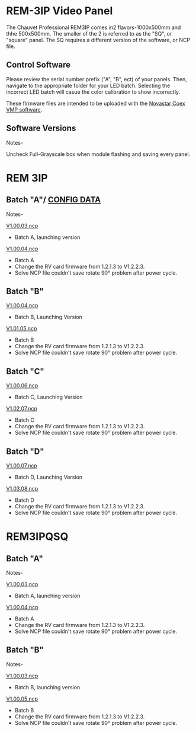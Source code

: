 # REM-3IP Video Panel

The Chauvet Professional REM3IP comes in2 flavors-1000x500mm and thhe 500x500mm. The smaller of the 2 is referred to as the "SQ", or "square" panel. The SQ requires a different version of the software, or NCP file.

## Control Software

Please review the serial number prefix ("A", "B", ect) of your panels. Then, navigate to the appropriate folder for your LED batch. Selecting the incorrect LED batch will casue the color calibration to show incorrectly.

These firmware files are intended to be uploaded with the [Novastar Coex VMP software](https://www.novastar.tech/downloads/).

## Software Versions

Notes-

Uncheck Full-Grayscale box when module flashing and saving every panel.

# REM 3IP 
## Batch "A"/ [CONFIG DATA](https://github.com/Chauvet-Pro/REM-3IP/raw/refs/heads/main/ConfigData_files/Chauvet%20Professional-REM3IP-Batch%20%E2%80%9CA%E2%80%9D-ConfigData_CH.txt)

Notes-

[V1.00.03.ncp](https://github.com/Chauvet-Pro/REM-3IP/raw/refs/heads/main/NCP_Files/REM3IP%20Batch%20A%20ncp%20V1.00.03.ncp) 
- Batch A, launching version

[V1.00.04.ncp](https://github.com/Chauvet-Pro/REM-3IP/raw/refs/heads/main/NCP_Files/Chauvet%20Professional_REM3IP%20Batch%20A%20ncp%20V1.00.04.ncp)
- Batch A
- Change the RV card firmware from 1.2.1.3 to V1.2.2.3.
- Solve NCP file couldn't save rotate 90° problem after power cycle.

## Batch "B"

[V1.00.04.ncp](https://github.com/Chauvet-Pro/REM-3IP/raw/refs/heads/main/NCP_Files/REM3IP%20Batch%20B%20ncp%20V1.01.04.ncp)
- Batch B, Launching Version 

[V1.01.05.ncp](https://github.com/Chauvet-Pro/REM-3IP/raw/refs/heads/main/NCP_Files/Chauvet%20Professional_REM3IP%20Batch%20B%20ncp%20V1.01.05.ncp)
- Batch B
- Change the RV card firmware from 1.2.1.3 to V1.2.2.3.
- Solve NCP file couldn't save rotate 90° problem after power cycle.

## Batch "C"

[V1.00.06.ncp](https://github.com/Chauvet-Pro/REM-3IP/raw/refs/heads/main/NCP_Files/REM3IP%20Batch%20C%20ncp%20V1.00.06.ncp)
- Batch C, Launching Version

[V1.02.07.ncp](https://github.com/Chauvet-Pro/REM-3IP/raw/refs/heads/main/NCP_Files/Chauvet%20Professional_REM3IP%20Batch%20C%20ncp%20V1.02.07.ncp)
- Batch C
- Change the RV card firmware from 1.2.1.3 to V1.2.2.3.
- Solve NCP file couldn't save rotate 90° problem after power cycle.

## Batch "D"

[V1.00.07.ncp](https://github.com/Chauvet-Pro/REM-3IP/raw/refs/heads/main/NCP_Files/REM3IP%20Batch%20D%20ncp%20V1.00.07.ncp)
- Batch D, Launching Version

[V1.03.08.ncp](https://github.com/Chauvet-Pro/REM-3IP/raw/refs/heads/main/NCP_Files/Chauvet%20Professional_REM3IP%20Batch%20D%20ncp%20V1.03.08.ncp)
- Batch D
- Change the RV card firmware from 1.2.1.3 to V1.2.2.3.
- Solve NCP file couldn't save rotate 90° problem after power cycle.

# REM3IPQSQ

## Batch "A"

Notes-

[V1.00.03.ncp](https://github.com/Chauvet-Pro/REM-3IP/raw/refs/heads/main/NCP_Files/REM3IPSQ%20Batch%20A%20ncp%20V1.00.03.ncp)
- Batch A, launching version

[V1.00.04.ncp](https://github.com/Chauvet-Pro/REM-3IP/raw/refs/heads/main/NCP_Files/Chauvet%20Professional_REM3IPSQ%20Batch%20A%20ncp%20V1.00.04.ncp)
- Batch A
- Change the RV card firmware from 1.2.1.3 to V1.2.2.3.
- Solve NCP file couldn't save rotate 90° problem after power cycle.


## Batch "B"

Notes-

[V1.00.03.ncp](https://github.com/Chauvet-Pro/REM-3IP/raw/refs/heads/main/NCP_Files/REM3IPSQ%20Batch%20B%20ncp%20V1.00.04.ncp)
- Batch B, launching version

[V1.00.05.ncp](https://github.com/Chauvet-Pro/REM-3IP/raw/refs/heads/main/NCP_Files/Chauvet%20Professional_REM3IPSQ%20Batch%20B%20ncp%20V1.01.05.ncp)
- Batch B
- Change the RV card firmware from 1.2.1.3 to V1.2.2.3.
- Solve NCP file couldn't save rotate 90° problem after power cycle.


